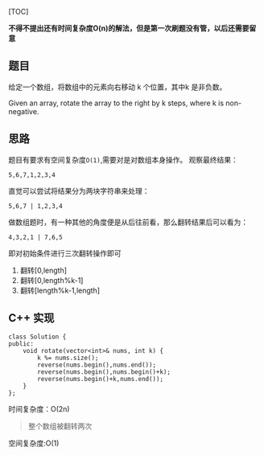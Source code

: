 
[TOC]

**不得不提出还有时间复杂度O(n)的解法，但是第一次刷题没有管，以后还需要留意**


## 题目

给定一个数组，将数组中的元素向右移动 k 个位置，其中k 是非负数。

Given an array, rotate the array to the right by k steps, where k is non-negative.


## 思路

题目有要求有空间复杂度`O(1)`,需要对是对数组本身操作。
观察最终结果：

`5,6,7,1,2,3,4`

直觉可以尝试将结果分为两块字符串来处理：

`5,6,7 | 1,2,3,4`

做数组题时，有一种其他的角度便是从后往前看，那么翻转结果后可以看为：

`4,3,2,1 | 7,6,5`

即对初始条件进行三次翻转操作即可
1. 翻转[0,length]
2. 翻转[0,length%k-1]
3. 翻转[length%k-1,length]

## C++ 实现
```
class Solution {
public:
    void rotate(vector<int>& nums, int k) {
        k %= nums.size();
        reverse(nums.begin(),nums.end());
        reverse(nums.begin(),nums.begin()+k);
        reverse(nums.begin()+k,nums.end());
    }
};
```
时间复杂度：O(2n)
> 整个数组被翻转两次

空间复杂度:O(1)